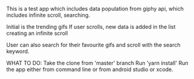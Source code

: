 This is a test app which includes data population from giphy api, which includes infinite scroll, searching.

Initial is the trending gifs
If user scrolls, new data is added in the list creating an infinite scroll

User can also search for their favourite gifs and scroll with the search keyword.

WHAT TO DO:
Take the clone from 'master' branch
Run 'yarn install'
Run the app either from command line or from android studio or xcode.